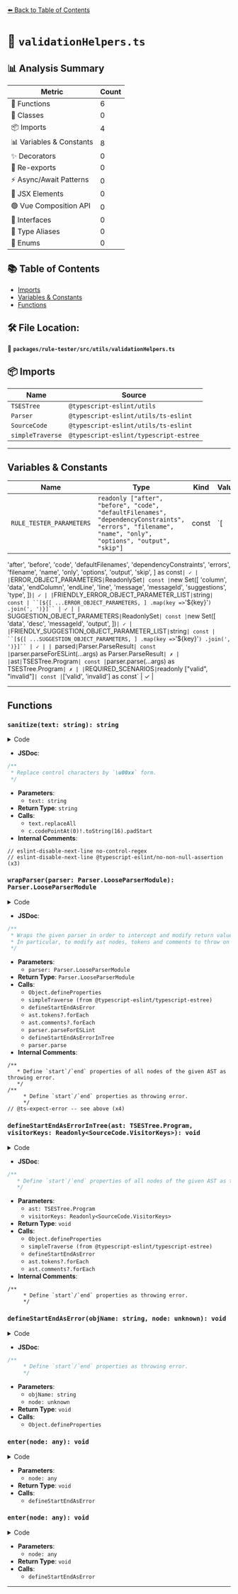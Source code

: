 [⬅️ Back to Table of Contents](../../../../index.md)

# 📄 `validationHelpers.ts`

## 📊 Analysis Summary

| Metric | Count |
|--------|-------|
| 🔧 Functions | 6 |
| 🧱 Classes | 0 |
| 📦 Imports | 4 |
| 📊 Variables & Constants | 8 |
| ✨ Decorators | 0 |
| 🔄 Re-exports | 0 |
| ⚡ Async/Await Patterns | 0 |
| 💠 JSX Elements | 0 |
| 🟢 Vue Composition API | 0 |
| 📐 Interfaces | 0 |
| 📑 Type Aliases | 0 |
| 🎯 Enums | 0 |

## 📚 Table of Contents

- [Imports](#imports)
- [Variables & Constants](#variables-constants)
- [Functions](#functions)

## 🛠️ File Location:
📂 **`packages/rule-tester/src/utils/validationHelpers.ts`**

## 📦 Imports

| Name | Source |
|------|--------|
| `TSESTree` | `@typescript-eslint/utils` |
| `Parser` | `@typescript-eslint/utils/ts-eslint` |
| `SourceCode` | `@typescript-eslint/utils/ts-eslint` |
| `simpleTraverse` | `@typescript-eslint/typescript-estree` |


---

## Variables & Constants

| Name | Type | Kind | Value | Exported |
|------|------|------|-------|----------|
| `RULE_TESTER_PARAMETERS` | `readonly ["after", "before", "code", "defaultFilenames", "dependencyConstraints", "errors", "filename", "name", "only", "options", "output", "skip"]` | const | `[
  'after',
  'before',
  'code',
  'defaultFilenames',
  'dependencyConstraints',
  'errors',
  'filename',
  'name',
  'only',
  'options',
  'output',
  'skip',
] as const` | ✓ |
| `ERROR_OBJECT_PARAMETERS` | `ReadonlySet<string>` | const | `new Set([
  'column',
  'data',
  'endColumn',
  'endLine',
  'line',
  'message',
  'messageId',
  'suggestions',
  'type',
])` | ✓ |
| `FRIENDLY_ERROR_OBJECT_PARAMETER_LIST` | `string` | const | ``[${[
  ...ERROR_OBJECT_PARAMETERS,
]
  .map(key => `'${key}'`)
  .join(', ')}]`` | ✓ |
| `SUGGESTION_OBJECT_PARAMETERS` | `ReadonlySet<string>` | const | `new Set([
  'data',
  'desc',
  'messageId',
  'output',
])` | ✓ |
| `FRIENDLY_SUGGESTION_OBJECT_PARAMETER_LIST` | `string` | const | ``[${[
  ...SUGGESTION_OBJECT_PARAMETERS,
]
  .map(key => `'${key}'`)
  .join(', ')}]`` | ✓ |
| `parsed` | `Parser.ParseResult` | const | `parser.parseForESLint(...args) as Parser.ParseResult` | ✗ |
| `ast` | `TSESTree.Program` | const | `parser.parse(...args) as TSESTree.Program` | ✗ |
| `REQUIRED_SCENARIOS` | `readonly ["valid", "invalid"]` | const | `['valid', 'invalid'] as const` | ✓ |


---

## Functions

### `sanitize(text: string): string`

<details><summary>Code</summary>

```ts
export function sanitize(text: string): string {
  if (typeof text !== 'string') {
    return '';
  }
  return text.replaceAll(
    // eslint-disable-next-line no-control-regex
    /[\u0000-\u0009\u000b-\u001a]/gu,
    // eslint-disable-next-line @typescript-eslint/no-non-null-assertion
    c => `\\u${c.codePointAt(0)!.toString(16).padStart(4, '0')}`,
  );
}
```
</details>

- **JSDoc**:
```ts
/**
 * Replace control characters by `\u00xx` form.
 */
```

- **Parameters**:
  - `text: string`
- **Return Type**: `string`
- **Calls**:
  - `text.replaceAll`
  - `c.codePointAt(0)!.toString(16).padStart`
- **Internal Comments**:
```
// eslint-disable-next-line no-control-regex
// eslint-disable-next-line @typescript-eslint/no-non-null-assertion (x3)
```

### `wrapParser(parser: Parser.LooseParserModule): Parser.LooseParserModule`

<details><summary>Code</summary>

```ts
export function wrapParser(
  parser: Parser.LooseParserModule,
): Parser.LooseParserModule {
  /**
   * Define `start`/`end` properties of all nodes of the given AST as throwing error.
   */
  function defineStartEndAsErrorInTree(
    ast: TSESTree.Program,
    visitorKeys?: Readonly<SourceCode.VisitorKeys>,
  ): void {
    /**
     * Define `start`/`end` properties as throwing error.
     */
    function defineStartEndAsError(objName: string, node: unknown): void {
      Object.defineProperties(node, {
        end: {
          configurable: true,
          enumerable: false,
          get() {
            throw new Error(
              `Use ${objName}.range[1] instead of ${objName}.end`,
            );
          },
        },
        start: {
          configurable: true,
          enumerable: false,
          get() {
            throw new Error(
              `Use ${objName}.range[0] instead of ${objName}.start`,
            );
          },
        },
      });
    }

    simpleTraverse(ast, {
      enter: node => defineStartEndAsError('node', node),
      visitorKeys,
    });
    ast.tokens?.forEach(token => defineStartEndAsError('token', token));
    ast.comments?.forEach(comment => defineStartEndAsError('token', comment));
  }

  if ('parseForESLint' in parser) {
    return {
      parseForESLint(...args): Parser.ParseResult {
        const parsed = parser.parseForESLint(...args) as Parser.ParseResult;

        defineStartEndAsErrorInTree(parsed.ast, parsed.visitorKeys);
        return parsed;
      },

      // @ts-expect-error -- see above
      [parserSymbol]: parser,
    };
  }

  return {
    parse(...args): TSESTree.Program {
      const ast = parser.parse(...args) as TSESTree.Program;

      defineStartEndAsErrorInTree(ast);
      return ast;
    },

    // @ts-expect-error -- see above
    [parserSymbol]: parser,
  };
}
```
</details>

- **JSDoc**:
```ts
/**
 * Wraps the given parser in order to intercept and modify return values from the `parse` and `parseForESLint` methods, for test purposes.
 * In particular, to modify ast nodes, tokens and comments to throw on access to their `start` and `end` properties.
 */
```

- **Parameters**:
  - `parser: Parser.LooseParserModule`
- **Return Type**: `Parser.LooseParserModule`
- **Calls**:
  - `Object.defineProperties`
  - `simpleTraverse (from @typescript-eslint/typescript-estree)`
  - `defineStartEndAsError`
  - `ast.tokens?.forEach`
  - `ast.comments?.forEach`
  - `parser.parseForESLint`
  - `defineStartEndAsErrorInTree`
  - `parser.parse`
- **Internal Comments**:
```
/**
   * Define `start`/`end` properties of all nodes of the given AST as throwing error.
   */
/**
     * Define `start`/`end` properties as throwing error.
     */
// @ts-expect-error -- see above (x4)
```

### `defineStartEndAsErrorInTree(ast: TSESTree.Program, visitorKeys: Readonly<SourceCode.VisitorKeys>): void`

<details><summary>Code</summary>

```ts
function defineStartEndAsErrorInTree(
    ast: TSESTree.Program,
    visitorKeys?: Readonly<SourceCode.VisitorKeys>,
  ): void {
    /**
     * Define `start`/`end` properties as throwing error.
     */
    function defineStartEndAsError(objName: string, node: unknown): void {
      Object.defineProperties(node, {
        end: {
          configurable: true,
          enumerable: false,
          get() {
            throw new Error(
              `Use ${objName}.range[1] instead of ${objName}.end`,
            );
          },
        },
        start: {
          configurable: true,
          enumerable: false,
          get() {
            throw new Error(
              `Use ${objName}.range[0] instead of ${objName}.start`,
            );
          },
        },
      });
    }

    simpleTraverse(ast, {
      enter: node => defineStartEndAsError('node', node),
      visitorKeys,
    });
    ast.tokens?.forEach(token => defineStartEndAsError('token', token));
    ast.comments?.forEach(comment => defineStartEndAsError('token', comment));
  }
```
</details>

- **JSDoc**:
```ts
/**
   * Define `start`/`end` properties of all nodes of the given AST as throwing error.
   */
```

- **Parameters**:
  - `ast: TSESTree.Program`
  - `visitorKeys: Readonly<SourceCode.VisitorKeys>`
- **Return Type**: `void`
- **Calls**:
  - `Object.defineProperties`
  - `simpleTraverse (from @typescript-eslint/typescript-estree)`
  - `defineStartEndAsError`
  - `ast.tokens?.forEach`
  - `ast.comments?.forEach`
- **Internal Comments**:
```
/**
     * Define `start`/`end` properties as throwing error.
     */
```

### `defineStartEndAsError(objName: string, node: unknown): void`

<details><summary>Code</summary>

```ts
function defineStartEndAsError(objName: string, node: unknown): void {
      Object.defineProperties(node, {
        end: {
          configurable: true,
          enumerable: false,
          get() {
            throw new Error(
              `Use ${objName}.range[1] instead of ${objName}.end`,
            );
          },
        },
        start: {
          configurable: true,
          enumerable: false,
          get() {
            throw new Error(
              `Use ${objName}.range[0] instead of ${objName}.start`,
            );
          },
        },
      });
    }
```
</details>

- **JSDoc**:
```ts
/**
     * Define `start`/`end` properties as throwing error.
     */
```

- **Parameters**:
  - `objName: string`
  - `node: unknown`
- **Return Type**: `void`
- **Calls**:
  - `Object.defineProperties`
### `enter(node: any): void`

<details><summary>Code</summary>

```ts
node => defineStartEndAsError('node', node)
```
</details>

- **Parameters**:
  - `node: any`
- **Return Type**: `void`
- **Calls**:
  - `defineStartEndAsError`
### `enter(node: any): void`

<details><summary>Code</summary>

```ts
node => defineStartEndAsError('node', node)
```
</details>

- **Parameters**:
  - `node: any`
- **Return Type**: `void`
- **Calls**:
  - `defineStartEndAsError`

---
